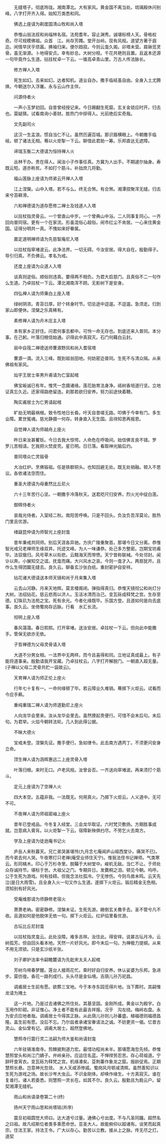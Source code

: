 <!-- { "loadSidebar": true } -->
　　无缝塔子。彻底玲珑。湘南潭北。大有家风。黄金国不离当处。琉璃殿休问别峰。八字打开齐入得。始知万类悉和同。

　　佛选上座请为剃度国清山牧和尚入塔

　　恭惟山翁法叔和尚缁林名宿。法苑耆年。容止渊秀。诚堪标榜人天。骨格权奇。尽可规模佛祖。众首　江。尚存芳躅。堂开台岭。现有风规。道望方著于遐迩。闲情早厌乎烦嚣。拂袖归来。便尔趋寂。今则云龛久阁。卯塔未营。肩锹觅灵骨。虽无渐源。卜地得安贞。幸有妙总。大树分枝。千花共艳则且置。且返本还源一句毕竟作么生道。拈拄杖卓一下云。一锥高卓青山里。万古人传法脉长。

　　修方禅人入塔

　　死生如幻。去来如幻。达者知机。道业自办。撒手临岐虽自由。全身入土尤腾焕。今朝送尔入浮屠。永与云山作主伴。

　　问源侍者火

　　一声小玉梦初回。自昔曾经授记来。今日踢翻生死窟。玄关金锁应时开。归去也。莫疑猜。试看南询小善财。胜热门中拶得入。光前绝后实奇哉。

　　文先副司火

　　这汉一生孟浪。惯自当仁不让。虽然历遍百城。那识眉横眼上。今朝撒手临岐。顿了诸法无相。蓦以火炬掣一下云。聊借此君助一筹。乐邦直达无遮障。

　　谛瑞玉衡二大德请为恒持禅人火

　　丛林干办。贵在得人。闻汝小子作事任真。方冀为人出手。不期遽尔抽身。寿既云短。道亦称贫。不如打个筋斗。补拙庶几将勤。

　　福山莲脉上座请为师弟云开禅人入塔

　　江上涅槃。山中入塔。若不与么。终无合煞。有合煞。湘潭捏聚浑无缝。归去来兮苔藓滑。

　　六和禅德请为道存愿修二禅士及钱道人入塔

　　以拄杖指灵骨云。一个曾直山中岁。一个曾典山中浴。二人同事复同心。一齐回向普同宿。更有一个在家流。形虽混俗心超俗。闹市红尘不肯居。一心来住黄金国。证得分明共一真。不愧如来好眷属。

　　嘉定道明禅师请为先慈智庵尼入塔

　　以拄杖指窣堵波云。此净法界。一切无碍。今汝安居。得大自在。殷勤得子。导引归真。不负佛云。孝名为戒。

　　还度上座请为众道人入塔

　　谈真则逆俗。顺俗则违真。要得两不相负。为君大启慈门。且真俗不二一句作么生道。乃卓拄杖一下云。潭北湘南浑不顾。无影树下是安身。

　　四弘禅人请为师秉白上座入塔

　　绿树阴浓。青苔日厚。好个转身时节。切忌途中逗遛。不逗遛。急须走。归到家山即便休。涅槃之乐真稀有。

　　素修禅人请为卉木庄主入塔

　　本有家乡正好住。问君何事去都中。可怜一命无存也。到底还来入普同。本分事。在己躬。叶落归根信始通。识得此中真寂灭。石门何藉白云封。

　　丽中自筏二禅德送师曹源野凤和尚入耆宿塔

　　曹源一滴。流入三峰。既到祖翁田地。何妨密迩普同。生死不与清众隔。从来佛祖有家风。

　　灿宇王居士率男升甫请为亡室起棺

　　佛宝皈诚已有年。惟凭一念摄诸缘。莲花胎育法身净。祗树香培道行坚。立地证真忘久近。还家得路绝留连。刹那若欲归安养。努力前途快着鞭。

　　陶实甫居士为亡男请起棺

　　旷劫无明最祸根。致令性地日长昏。吁天自昔嗟无路。叩佛于今幸有门。多生业障。累世冤魂。慈光静摄一何存。转身直入无生国。且待知恩再报恩。

　　自觉禅人请为师越舟上座火

　　昨日来汝甚矍铄。今日去我大惊愕。人命危在呼吸间。始信佛言良不错。罗　罗儿苦相请。乞我把火焚皮壳。星已明。日已落。看取神光脑后灼。

　　普同塔众亡灵锻骨

　　大冶红炉。烹佛锻祖。任是铁额铜头。也知回避无处。既无处销融。顿入不思议。各依诸法空而住。

　　重圣大德请为母重然比丘尼火

　　六十三年苦行心坚。一朝撒手冷落秋天。送君咫尺归安养。烈火光中绽白莲。

　　御辉侍者火

　　哀哉光侍者。入室经二秋。南阳苦呼唤。只是不回头。负汝负吾浑莫论。胜热门里且优游。

　　绪嶷昆仲请为师智光上座封龛

　　昔年秉戒共同师。别后天涯各异驰。方庆广陵重聚首。那堪今日又分离。恭惟智光戒兄老禅师生缘双井。托迹文峰。为人一味谦恭。处己多方整密。岂期宝坊甫毕。法驭俄归。风号草木以衔悲。云黯海天而带愤。天宁昔称联裓。今处邻封。闻讣以奔。小展知交之谊。抚龛而痛。大兴风水之哀。今则一龛才入。两扇犹开。且作么生得团圞无缝去。良久云。聊备玄沙张白纸。重封密护自安祥。

　　拈花诸大德请送本师天镜和尚于月来集入塔

　　云去山河静。月来天地辉。莫言楼阁闭。弹指得真归。恭惟天镜彻公和尚灯分大树。法绍拈花。慈云悲雨以济人。玉洁冰清而治己。变瓦砾成释梵之宫。生存至德。幻珠玑为法苑之宝。死有余光。今者化缘既毕。乐国方登。且道如何是向去底事。良久云。坐倚蜀岗存远脉。行看　水汇长流。

　　彻明上座入塔

　　春风蔼蔼。春日熙熙。打开窣堵。送汝安居。卓拄杖一下云。但向此中能撒手。管保无欲亦无依。

　　子哲禅德为父母灵骨请入塔

　　大道不分男女相。一法界中无两样。而今且喜得和同。立地证真成最上。有子能将道事亲。殷勤请我开宝藏。乃卓拄杖云。八字打开解脱门。一朝直入超无量。(子禅以父母二灵骨共贮一袋故云)。

　　天育禅人请为师正伦上座火

　　行年七十复有一。一命何缘顿了毕。若云障业久难销。蓦掷下火炬云。试看而今应手爇。

　　重纯重瑞二禅人请为师道勤尼上座火

　　人向龙华会里来。汝从龙华会里去。虽然撩起贵便行。可惜不会末后句。末后句。为君举。火焰今朝转法轮。几人到此得公据。

　　不昧大德火

　　宝戒未登。涅槃先证。撒手便行。急如律令。此去南方遇丙丁。不须更问安身立命。

　　顶生禅人请为涵辉惠远二上座灵骨入塔

　　叶落归根。来时无口。卢老风规。汝曾会否。一齐送向窣堵波。再来须打个筋斗。

　　定元上座请为了空禅人火

　　四大本空。五蕴非我。一法既无。何用真火。乃掷下火炬云。人义道中。无可不可。

　　不夜禅人请为师祖密岫上座火

　　昔年已登戒品。今冬复入经堂。三会龙华取证。六时梵贝敷扬。方期胜事成就。岂意病入膏肓。以火炬掣一下云。宿障新殃俱扫尽。不劳乞火去南方。

　　学及上座请为徒逊庵书记火

　　庐岳人来秋暮天。兄亡弟哭甚堪怜(九月念七庵闻庐山祖西堂讣。痛哭不已)。而今弟去何人哭。午夜寒灯只老禅(庵受业师住天宁)。惟我法侄书记禅师。气类寒云。形同槁木。印心于万杉寺里。脱鞴于大树堂中。峻机无敌。当仁不让。于师处众存诚持节。堪标于世。大祖父之门。专期异日。发爨桐之泪。顿见今朝。呜呼。公于生死为游戏。何有挂碍。但我念法社孤冷。宁无惨伤。今则鸟兽未鸣。云天先泣(是日大雨雪)。且全身入火一句又作么生道。遂掷下火炬云。锻后精金无色相。须知别有好风光。

　　受庵维那请为师静修老宿火

　　萧萧老衲。密密静修。涅槃未证。生死先游。踢倒玄关撒手去。圣不管兮凡不收。且道如何是他脱体无依一句。掷下火炬云。红炉焰里看优游。

　　古坛比丘尼封龛

　　以拄杖指灵龛云。此处没障。难多吉祥。汝住此。得安祥。说甚古坛月冷。云树孤芳。但自回头看本地。天然一片好风光。即今末后一句。为禅极力提纲。从来不用无须锁。只是玄沙纸半张。

　　刘子卿护法率令嗣瞻麓请为先妣宋太夫人起棺

　　芳树鸟啼春梦醒。莲台人接雨花忙。乘时好自归安养。休认娑婆为乐邦。急进步。莫彷徨。香花一路列成行。头头尽是金仙境。吉荫儿孙万祀昌。

　　调甫居士生前有愿。欲葬三宝地。今于本寺东园觅得片地。当下葬时。其嗣惟龙请为掩土

　　这一片地。乃是过去诸佛之所住处。其基坚固。金刚所成。黄金以为殿宇。白玉用作阶砌。非证惟心。净土者不能有此最吉祥报。况乎　沟左绕。梅岭右盘。永为安贞应地者哉。调甫居士今得其正脉。从此荫儿孙则儿孙蕃盛。植福德则福德昌隆。盖生前有愿。没后不忘。乃尔兹者承诸宝眷请法之诚。不妨更资一偈。忆昔古灵山。金仙曾有记。调甫大居士。超然登佛地。

　　慧照寺行震行灵二法嗣为师大鉴和尚请封龛

　　六年驻锡淮南寺。剪棘披荆道力宏。最惜功程尚未半。那堪愿海忽先倾。恭惟慧照堂头和尚江门嫡子。弁岭亲孙。应运住名蓝。不惮捍劳忍苦。存心荷祖道。宁辞旰食宵衣。变瓦砾为释梵之宫。机缘凑矣。芟荆蓁作象龙之窟。报龄促焉。正期慧照长悬。岂意神光忽敛。　水人天咸添惨戚。蜀岗风月顿减清辉。虽然善知识以生死为游戏之场。故长沙岑大虫云。不识金刚体。却唤作缘生。十方真寂灭。谁在复谁行。诸人若委悉。则慧照一灵长在。如其不尔。良久云。殷勤且为扃云户。留契湘潭无缝机。

　　雨山和尚语录卷第二十(终)

　　扬州天宁雨山思和尚塔铭(并序)

　　震旦初祖圆觉大师曰。达大道兮过量。通佛心兮出度。不与凡圣同躔。超然名之曰祖。故凡绍斯位者类多乘愿命世。亚圣大人。故能俯仰以超诸有。谈笑而起真宗。住法王家。持法王令。广大以存心。勤苦以立教。接从上之脉。传无尽之灯。道契
